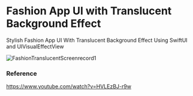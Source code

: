 # Fashion App UI with Translucent Background Effect

Stylish Fashion App UI With Translucent Background Effect Using SwiftUI and UIVisualEffectView

![FashionTranslucentScreenrecord1](https://user-images.githubusercontent.com/3436468/100535384-71ed8d00-3253-11eb-8a89-0a1b2176d5ae.gif)

### Reference

https://www.youtube.com/watch?v=HVLEzBJ-r9w

